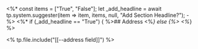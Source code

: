 <%*
const items = ["True", "False"];
let _add_headline = await tp.system.suggester(item => item, items, null, "Add Section Headline?"); 
-%>
<%* 
if  (_add_headline == "True") 
{ %>## Address <%*} else {%> <%*}
%>

<% tp.file.include("[[--address field]]") %>